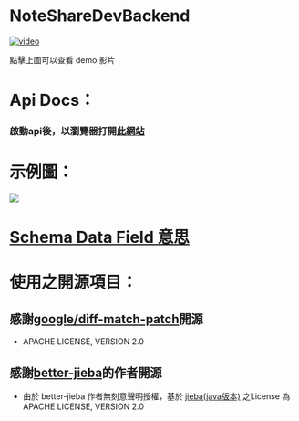 # NoteShareDevBackend

[![video](https://imgur.com/DtQ0akb.png)](https://youtu.be/ni48-1vXPg8)


點擊上圖可以查看 demo 影片

# Api Docs：
### 啟動api後，以瀏覽器打開[此網站](http://localhost:8080/swagger-ui/index.html)
# 示例圖：
![](https://media.discordapp.net/attachments/942739199512162344/979486173640663120/2022-05-27_4.48.04.png?width=1620&height=540)
# [Schema Data Field 意思](https://hackmd.io/@allen3325/Hkp-N9Sqc)

# 使用之開源項目：
## 感謝[google/diff-match-patch](https://github.com/google/diff-match-patch)開源
- APACHE LICENSE, VERSION 2.0
## 感謝[better-jieba](https://github.com/GlassyWing/better-jieba)的作者開源
- 由於 better-jieba 作者無刻意聲明授權，基於 [jieba(java版本)](https://github.com/huaban/jieba-analysis) 之License 為 APACHE LICENSE, 
  VERSION 2.0
